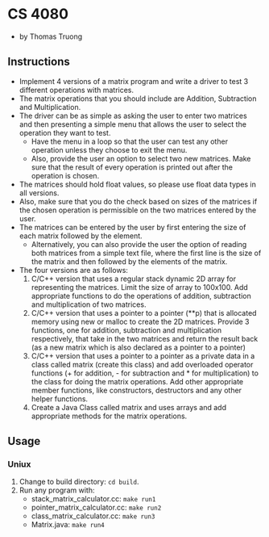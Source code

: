# CS 4080
- by Thomas Truong

## Instructions
- Implement 4 versions of a matrix program and write a driver to test 3 different operations with matrices.
- The matrix operations that you should include are Addition, Subtraction and Multiplication.
- The driver can be as simple as asking the user to enter two matrices and then presenting a simple menu that allows the user to select the operation they want to test.
  - Have the menu in a loop so that the user can test any other operation unless they choose to exit the menu.
  - Also, provide the user an option to select two new matrices. Make sure that the result of every operation is printed out after the operation is chosen.
- The matrices should hold float values, so please use float data types in all versions.
- Also, make sure that you do the check based on sizes of the matrices if the chosen operation is permissible on the two matrices entered by the user.
- The matrices can be entered by the user by first entering the size of each matrix followed by the element.
  - Alternatively, you can also provide the user the option of reading both matrices from a simple text file, where the first line is the size of the matrix and then followed by the elements of the matrix.
- The four versions are as follows:
  1. C/C++ version that uses a regular stack dynamic 2D array for representing the matrices. Limit the size of array to 100x100. Add appropriate functions to do the operations of addition, subtraction and multiplication of two matrices.
  2. C/C++ version that uses a pointer to a pointer (**p) that is allocated memory using new or malloc to create the 2D matrices. Provide 3 functions, one for addition, subtraction and multiplication respectively, that take in the two matrices and return the result back (as a new matrix which is also declared as a pointer to a pointer)
  3. C/C++ version that uses a pointer to a pointer as a private data in a class called matrix (create this class) and add overloaded operator functions (+ for addition, - for subtraction and * for multiplication) to the class for doing the matrix operations. Add other appropriate member functions, like constructors, destructors and any other helper functions.
  4. Create a Java Class called matrix and uses arrays and add appropriate methods for the matrix operations.

## Usage
### Uniux
  1. Change to build directory: `cd build`.
  2. Run any program with:
      - stack_matrix_calculator.cc: `make run1`
      - pointer_matrix_calculator.cc: `make run2`
      - class_matrix_calculator.cc: `make run3`
      - Matrix.java: `make run4`
